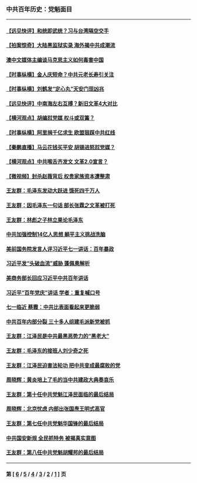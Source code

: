 ### 中共百年历史：党魁面目
---
#### [【远见快评】和统即武统？习与台湾隔空交手](../../pages/nf1176107/n13297739.md?10230430) 
#### [【拍案惊奇】大陆黑监狱实录 海外揭中共成潮流](../../pages/nf1176107/n13288853.md?10230430) 
#### [澳中文媒体主编谈马克思主义如何毒害中国](../../pages/nf1176107/n13257387.md?10230430) 
#### [【时事纵横】金人庆短命？中共元老长寿引关注](../../pages/nf1176107/n13217934.md?10230430) 
#### [【时事纵横】刘鹤发“定心丸”天安门现凶兆](../../pages/nf1176107/n13215416.md?10230430) 
#### [【远见快评】中南海左右互搏？新旧文革4大对比](../../pages/nf1176107/n13214745.md?10230430) 
#### [【横河观点】胡编怼党媒 权斗或双簧？](../../pages/nf1176107/n13210864.md?10230430) 
#### [【时事纵横】阿里捐千亿求生 欧盟狠踩中共红线](../../pages/nf1176107/n13206431.md?10230430) 
#### [【秦鹏直播】马云花钱买平安 胡锡进怒怼党媒？](../../pages/nf1176107/n13206392.md?10230430) 
#### [【横河观点】中共喉舌齐发文 文革2.0宣言？](../../pages/nf1176107/n13201248.md?10230430) 
#### [【微视频】封杀赵薇背后 权贵家族资本遭整肃](../../pages/nf1176107/n13197798.md?10230430) 
#### [王友群：毛泽东发动大跃进 饿死四千万人](../../pages/nf1176107/n13177158.md?10230430) 
#### [王友群：因毛泽东一句话 部长张霖之文革被打死](../../pages/nf1176107/n13161711.md?10230430) 
#### [王友群：林彪之子林立果论毛泽东](../../pages/nf1176107/n13128622.md?10230430) 
#### [中共加强控制14亿人思想 躺平主义挑战洗脑](../../pages/nf1176107/n13094299.md?10230430) 
#### [美前国务院发言人评习近平七一讲话：百年暴政](../../pages/nf1176107/n13066986.md?10230430) 
#### [习近平发“头破血流”威胁 蓬佩奥解析](../../pages/nf1176107/n13063604.md?10230430) 
#### [美商务部长回应习近平中共百年讲话](../../pages/nf1176107/n13062903.md?10230430) 
#### [习近平“百年党庆”讲话 学者：重复喊口号](../../pages/nf1176107/n13061411.md?10230430) 
#### [七一临近 蔡霞：中共比表面看起来更脆弱](../../pages/nf1176107/n13056418.md?10230430) 
#### [中共百年内部分裂 三十多人组建毛派新党被抓](../../pages/nf1176107/n13044023.md?10230430) 
#### [王友群：江泽民是中共最黑恶势力的“黑老大”](../../pages/nf1176107/n13022180.md?10230430) 
#### [王友群：毛泽东的接班人刘少奇之死](../../pages/nf1176107/n12991772.md?10230430) 
#### [王友群：江泽民迫害法轮功 把中共变成最腐败的党](../../pages/nf1176107/n12947347.md?10230430) 
#### [周晓辉：黄炎培上了毛的当中共建政大典奏哀乐](../../pages/nf1176107/n12942780.md?10230430) 
#### [王友群：第十任中共党魁江泽民面临的最后结局](../../pages/nf1176107/n12933748.md?10230430) 
#### [周晓辉：北京忧虑 内部出张国焘王明式高官](../../pages/nf1176107/n12931709.md?10230430) 
#### [王友群：第七任中共党魁华国锋的最后结局](../../pages/nf1176107/n12918457.md?10230430) 
#### [中共国安新规 全民抓特务 被揭真实意图](../../pages/nf1176107/n12911615.md?10230430) 
#### [王友群：第八任中共党魁胡耀邦的最后结局](../../pages/nf1176107/n12902918.md?10230430) 

---
#### 第 [ [6](./6.md?10230430) / [5](./5.md?10230430) / [4](./4.md?10230430) / [3](./3.md?10230430) / [2](./2.md?10230430) / [1](./1.md?10230430) ] 页
